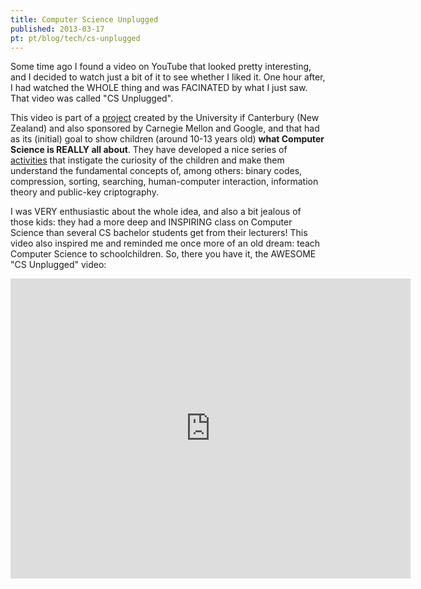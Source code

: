 ```yaml
---
title: Computer Science Unplugged
published: 2013-03-17
pt: pt/blog/tech/cs-unplugged
---
```


Some time ago I found a video on YouTube that looked pretty interesting, and I decided to watch just a bit of it to see whether I liked it.
One hour after, I had watched the WHOLE thing and was FACINATED by what I just saw.
That video was called "CS Unplugged".

This video is part of a [project][1] created by the University if Canterbury (New Zealand)
and also sponsored by Carnegie Mellon and Google,
and that had as its (initial) goal to show children (around 10-13 years old) **what Computer Science is REALLY all about**.
They have developed a nice series of [activities][2]
that instigate the curiosity of the children and make them understand the fundamental concepts of, among others:
binary codes, compression, sorting, searching, human-computer interaction, information theory and public-key criptography.

I was VERY enthusiastic about the whole idea, and also a bit jealous of those kids:
they had a more deep and INSPIRING class on Computer Science than several CS bachelor students get from their lecturers!
This video also inspired me and reminded me once more of an old dream: teach Computer Science to schoolchildren.
So, there you have it, the AWESOME "CS Unplugged" video:

<iframe width="640" height="480" src="http://www.youtube.com/embed/VpDDPWVn5-Q" frameborder="0" allowfullscreen></iframe>

[1]: <http://csunplugged.org/>
[2]: <http://csunplugged.org/activities>

